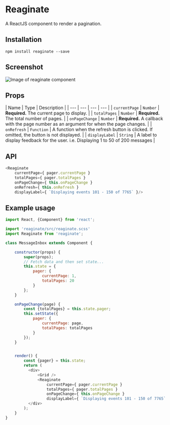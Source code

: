 # Reaginate

A ReactJS component to render a pagination.

## Installation

    npm install reaginate --save

## Screenshot

![Image of reaginate component](https://raw.githubusercontent.com/jamhall/reaginate/master/screenshot.png)

## Props

| Name | Type | Description |
| --- | --- | --- | --- |
| `currentPage` | `Number` | **Required.** The current page to display. |
| `totalPages` | `Number` | **Required.** The total number of pages. |
| `onPageChange` | `Number` | **Required.** A callback with the page number as an argument for when the page changes. |
| `onRefresh` | `Function` | A function when the refresh button is clicked. If omitted, the button is not displayed. |
| `displayLabel` | `String` | A label to display feedback for the user. i.e. Displaying 1 to 50 of 200 messages |

## API

```javascript
<Reaginate
    currentPage={ pager.currentPage }
    totalPages={ pager.totalPages }
    onPageChange={ this.onPageChange }
    onRefresh={ this.onRefresh }
    displayLabel={ `Displaying events 101 - 150 of 7765` }/>
```

## Example usage

```javascript
import React, {Component} from 'react';

import 'reaginate/src/reaginate.scss'
import Reaginate from 'reaginate';

class MessageInbox extends Component {

    constructor(props) {
        super(props);
        // Fetch data and then set state...
        this.state = {
            pager: {
                currentPage: 1,
                totalPages: 20
            }
        };
    }

    onPageChange(page) {
        const {totalPages} = this.state.pager;
        this.setState({
            pager: {
                currentPage: page,
                totalPages: totalPages
            }
        });
    }


    render() {
        const {pager} = this.state;
        return (
          <div>
              <Grid />
              <Reaginate
                  currentPage={ pager.currentPage }
                  totalPages={ pager.totalPages }
                  onPageChange={ this.onPageChange }
                  displayLabel={ `Displaying events 101 - 150 of 7765` }/>
          </div>
        );
    }
}

```
